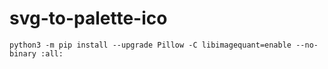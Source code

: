# svg-to-palette-ico

```
python3 -m pip install --upgrade Pillow -C libimagequant=enable --no-binary :all:
```
